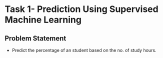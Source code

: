 # Task 1- Prediction Using Supervised Machine Learning
## Problem Statement
- Predict the percentage of an student based on the no. of study hours.
